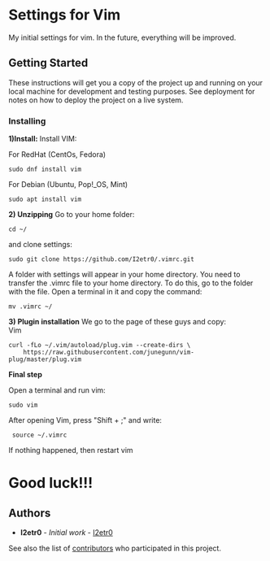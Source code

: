 # Settings for Vim

My initial settings for vim. In the future, everything will be improved.

## Getting Started

These instructions will get you a copy of the project up and running on your local machine for development and testing purposes. See deployment for notes on how to deploy the project on a live system.

### Installing

**1)Install:**
Install VIM:

For RedHat (CentOs, Fedora)
```
sudo dnf install vim
```

For Debian (Ubuntu, Pop!\_OS, Mint)
```
sudo apt install vim
```
**2) Unzipping**
Go to your home folder:
```
cd ~/
```
and clone settings:
```
sudo git clone https://github.com/I2etr0/.vimrc.git
```
A folder with settings will appear in your home directory. You need to transfer the .vimrc file to your home directory. To do this, go to the folder with the file. Open a terminal in it and copy the command:
```
mv .vimrc ~/
```
**3) Plugin installation**
We go to the page of these guys and copy:  
Vim
```
curl -fLo ~/.vim/autoload/plug.vim --create-dirs \
    https://raw.githubusercontent.com/junegunn/vim-plug/master/plug.vim
```

**Final step**

Open a terminal and run vim:
```
sudo vim
```
After opening Vim, press "Shift + ;" and write:
```
 source ~/.vimrc
```

If nothing happened, then restart vim

# Good luck!!!


## Authors

* **I2etr0** - *Initial work* - [I2etr0](https://github.com/I2etr0)

See also the list of [contributors](https://github.com/your/project/contributors) who participated in this project.

